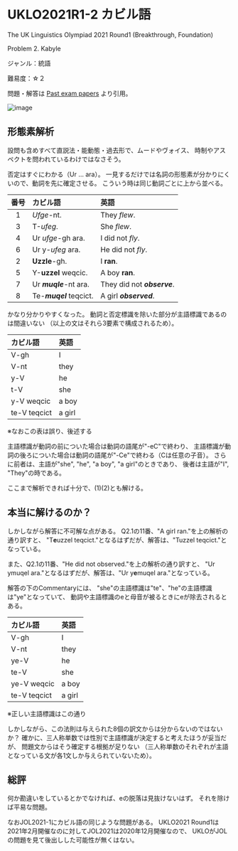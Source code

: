 # UKLO2021R1-2 カビル語

The UK Linguistics Olympiad 2021 Round1 (Breakthrough, Foundation)

Problem 2. Kabyle

ジャンル：統語

難易度：☆２

問題・解答は
[Past exam papers](https://www.uklo.org/problems-2021a)
より引用。

![image](./problem.jpg)

## 形態素解析

設問も含めすべて直説法・能動態・過去形で、ムードやヴォイス、
時制やアスペクトを問われているわけではなさそう。

否定はすぐにわかる（Ur … ara）。
一見するだけでは名詞の形態素が分かりにくいので、動詞を先に確定させる。
こういう時は同じ動詞ごとに上から並べる。

| 番号 | カビル語 | 英語 |
| :-: | :-- | :-- |
| 1 | *Ufge*-nt. | They *flew*. |
| 3 | T-*ufeg*. | She *flew*. |
| 4 | Ur *ufge*-gh ara. | I did not *fly*. |
| 6 | Ur y-*ufeg* ara. | He did not *fly*. |
| 2 | **Uzzle**-gh. | I **ran**. |
| 5 | Y-**uzzel** weqcic. | A boy **ran**. |
| 7 | Ur ***muqle***-nt ara. | They did not ***observe***. |
| 8 | Te-***muqel*** teqcict. | A girl ***observed***. |

かなり分かりやすくなった。
動詞と否定標識を除いた部分が主語標識であるのは間違いない
（以上の文はそれら3要素で構成されるため）。

| カビル語 | 英語 |
| :-- | :-- |
| V-gh | I |
| V-nt | they |
| y-V | he |
| t-V | she |
| y-V weqcic | a boy |
| te-V teqcict | a girl |

※なおこの表は誤り、後述する

主語標識が動詞の前についた場合は動詞の語尾が"-eC"で終わり、
主語標識が動詞の後ろについた場合は動詞の語尾が"-Ce"で終わる（Cは任意の子音）。
さらに前者は、主語が"she", "he", "a boy", "a girl"のときであり、
後者は主語が"I", "They"の時である。

ここまで解析できれば十分で、(1)(2)とも解ける。

## 本当に解けるのか？

しかしながら解答に不可解な点がある。
Q2.1の11番、"A girl ran."を上の解析の通り訳すと、
"T**e**uzzel teqcict."となるはずだが、解答は、"Tuzzel teqcict."となっている。

また、Q2.1の11番、"He did not observed."を上の解析の通り訳すと、
"Ur ymuqel ara."となるはずだが、解答は、"Ur y**e**muqel ara."となっている。

解答の下のCommentaryには、
"she"の主語標識は"te"、"he"の主語標識は"ye"となっていて、
動詞や主語標識のeと母音が被るときにeが除去されるとある。

| カビル語 | 英語 |
| :-- | :-- |
| V-gh | I |
| V-nt | they |
| ye-V | he |
| te-V | she |
| ye-V weqcic | a boy |
| te-V teqcict | a girl |

※正しい主語標識はこの通り

しかしながら、この法則は与えられた8個の訳文からは分からないのではないか？
確かに、三人称単数では性別で主語標識が決定すると考えたほうが妥当だが、
問題文からはそう確定する根拠が足りない
（三人称単数のそれぞれが主語となっている文が各1文しか与えられていないため）。

## 総評

何か勘違いをしているとかでなければ、eの脱落は見抜けないはず。
それを除けば平易な問題。

なおJOL2021-1にカビル語の同じような問題がある。
UKLO2021 Round1は2021年2月開催なのに対してJOL2021は2020年12月開催なので、
UKLOがJOLの問題を見て後出しした可能性が無くはない。
